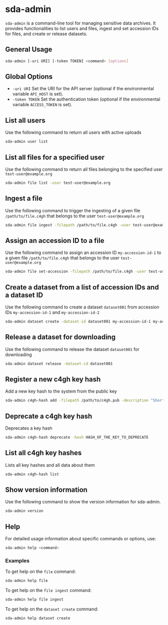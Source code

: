 # sda-admin

`sda-admin` is a command-line tool for managing sensitive data archives. It provides functionalities to list users and files, ingest and set accession IDs for files, and create or release datasets.

## General Usage

```sh
sda-admin [-uri URI] [-token TOKEN] <command> [options]
```

## Global Options
- `-uri URI`
Set the URI for the API server (optional if the environmental variable `API_HOST` is set).
- `-token TOKEN`
Set the authentication token (optional if the environmental variable `ACCESS_TOKEN` is set).

## List all users

Use the following command to return all users with active uploads
```sh
sda-admin user list 
```

## List all files for a specified user

Use the following command to return all files belonging to the specified user `test-user@example.org`
```sh
sda-admin file list -user test-user@example.org
```

## Ingest a file

Use the following command to trigger the ingesting of a given file `/path/to/file.c4gh` that belongs to the user `test-user@example.org`

```sh
sda-admin file ingest -filepath /path/to/file.c4gh -user test-user@example.org
```

## Assign an accession ID to a file

Use the following command to assign an accession ID `my-accession-id-1` to a given file `/path/to/file.c4gh` that belongs to the user `test-user@example.org`

```sh
sda-admin file set-accession -filepath /path/to/file.c4gh -user test-user@example.org -accession-id my-accession-id-1
```

## Create a dataset from a list of accession IDs and a dataset ID

Use the following command to create a dataset `dataset001` from accession IDs `my-accession-id-1` and `my-accession-id-2`

```sh
sda-admin dataset create -dataset-id dataset001 my-accession-id-1 my-accession-id-2 
```

## Release a dataset for downloading

Use the following command to release the dataset `dataset001` for downloading

```sh
sda-admin dataset release -dataset-id dataset001
```

## Register a new c4gh key hash

Add a new key hash to the system from the public key

```sh
sda-admin c4gh-hash add -filepath /path/to/c4gh.pub -description "Short description of this key"
```

## Deprecate a c4gh key hash

Deprecates a key hash

```sh
sda-admin c4gh-hash deprecate -hash HASH_OF_THE_KEY_TO_DEPRECATE
```

## List all c4gh key hashes

Lists all key hashes and all data about them

```sh
sda-admin c4gh-hash list
```

## Show version information

Use the following command to show the version information for sda-admin.

```sh
sda-admin version
```

## Help

For detailed usage information about specific commands or options, use:

```sh
sda-admin help <command>
```

### Examples

To get help on the `file` command:

```sh
sda-admin help file
```

To get help on the `file ingest` command:

```sh
sda-admin help file ingest
```

To get help on the `dataset create` command:

```sh
sda-admin help dataset create
```
